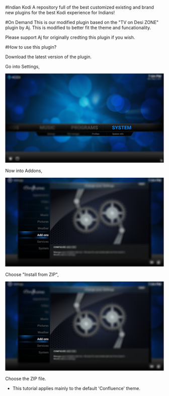 #Indian Kodi
A repository full of the best customized existing and brand new plugins for the best Kodi experience for Indians!

#On Demand
This is our modified plugin based on the "TV on Desi ZONE" plugin by Aj. This is modified to better fit the theme and funcationality.

Please support Aj for originally credting this plugin if you wish.

#How to use this plugin?

Download the latest version of the plugin.

Go into Settings,

![](https://raw.githubusercontent.com/indiankodi/DEMO-IMAGES/master/01.png)

Now into Addons,

![](https://raw.githubusercontent.com/indiankodi/DEMO-IMAGES/master/02.png)

Choose "Install from ZIP",

![](https://raw.githubusercontent.com/indiankodi/DEMO-IMAGES/master/02.png)

Choose the ZIP file.

- This tutorial applies mainly to the default 'Confluence' theme.
